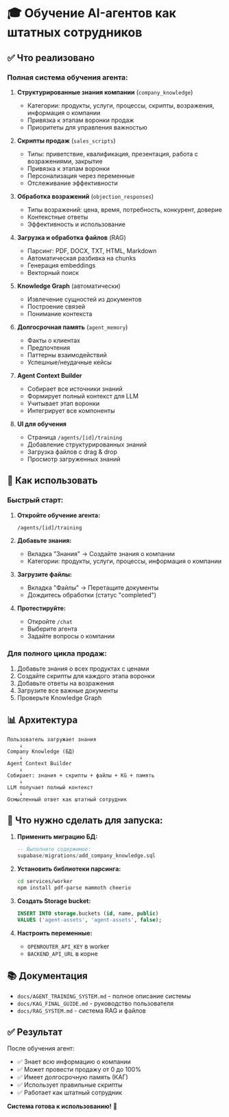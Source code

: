 # 🎓 Обучение AI-агентов как штатных сотрудников

## ✅ Что реализовано

### Полная система обучения агента:

1. **Структурированные знания компании** (`company_knowledge`)
   - Категории: продукты, услуги, процессы, скрипты, возражения, информация о компании
   - Привязка к этапам воронки продаж
   - Приоритеты для управления важностью

2. **Скрипты продаж** (`sales_scripts`)
   - Типы: приветствие, квалификация, презентация, работа с возражениями, закрытие
   - Привязка к этапам воронки
   - Персонализация через переменные
   - Отслеживание эффективности

3. **Обработка возражений** (`objection_responses`)
   - Типы возражений: цена, время, потребность, конкурент, доверие
   - Контекстные ответы
   - Эффективность и использование

4. **Загрузка и обработка файлов** (RAG)
   - Парсинг: PDF, DOCX, TXT, HTML, Markdown
   - Автоматическая разбивка на chunks
   - Генерация embeddings
   - Векторный поиск

5. **Knowledge Graph** (автоматически)
   - Извлечение сущностей из документов
   - Построение связей
   - Понимание контекста

6. **Долгосрочная память** (`agent_memory`)
   - Факты о клиентах
   - Предпочтения
   - Паттерны взаимодействий
   - Успешные/неудачные кейсы

7. **Agent Context Builder**
   - Собирает все источники знаний
   - Формирует полный контекст для LLM
   - Учитывает этап воронки
   - Интегрирует все компоненты

8. **UI для обучения**
   - Страница `/agents/[id]/training`
   - Добавление структурированных знаний
   - Загрузка файлов с drag & drop
   - Просмотр загруженных знаний

## 🚀 Как использовать

### Быстрый старт:

1. **Откройте обучение агента:**
   ```
   /agents/[id]/training
   ```

2. **Добавьте знания:**
   - Вкладка "Знания" → Создайте знания о компании
   - Категории: продукты, услуги, процессы, информация о компании

3. **Загрузите файлы:**
   - Вкладка "Файлы" → Перетащите документы
   - Дождитесь обработки (статус "completed")

4. **Протестируйте:**
   - Откройте `/chat`
   - Выберите агента
   - Задайте вопросы о компании

### Для полного цикла продаж:

1. Добавьте знания о всех продуктах с ценами
2. Создайте скрипты для каждого этапа воронки
3. Добавьте ответы на возражения
4. Загрузите все важные документы
5. Проверьте Knowledge Graph

## 📊 Архитектура

```
Пользователь загружает знания
    ↓
Company Knowledge (БД)
    ↓
Agent Context Builder
    ↓
Собирает: знания + скрипты + файлы + KG + память
    ↓
LLM получает полный контекст
    ↓
Осмысленный ответ как штатный сотрудник
```

## 📝 Что нужно сделать для запуска:

1. **Применить миграцию БД:**
   ```sql
   -- Выполните содержимое:
   supabase/migrations/add_company_knowledge.sql
   ```

2. **Установить библиотеки парсинга:**
   ```bash
   cd services/worker
   npm install pdf-parse mammoth cheerio
   ```

3. **Создать Storage bucket:**
   ```sql
   INSERT INTO storage.buckets (id, name, public)
   VALUES ('agent-assets', 'agent-assets', false);
   ```

4. **Настроить переменные:**
   - `OPENROUTER_API_KEY` в worker
   - `BACKEND_API_URL` в корне

## 📚 Документация

- `docs/AGENT_TRAINING_SYSTEM.md` - полное описание системы
- `docs/KAG_FINAL_GUIDE.md` - руководство пользователя
- `docs/RAG_SYSTEM.md` - система RAG и файлов

## ✅ Результат

После обучения агент:
- ✅ Знает всю информацию о компании
- ✅ Может провести продажу от 0 до 100%
- ✅ Имеет долгосрочную память (КАГ)
- ✅ Использует правильные скрипты
- ✅ Работает как штатный сотрудник

**Система готова к использованию!** 🎉


